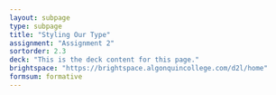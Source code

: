 ```yaml
---
layout: subpage
type: subpage
title: "Styling Our Type"
assignment: "Assignment 2"
sortorder: 2.3
deck: "This is the deck content for this page."
brightspace: "https://brightspace.algonquincollege.com/d2l/home"
formsum: formative
---
```


